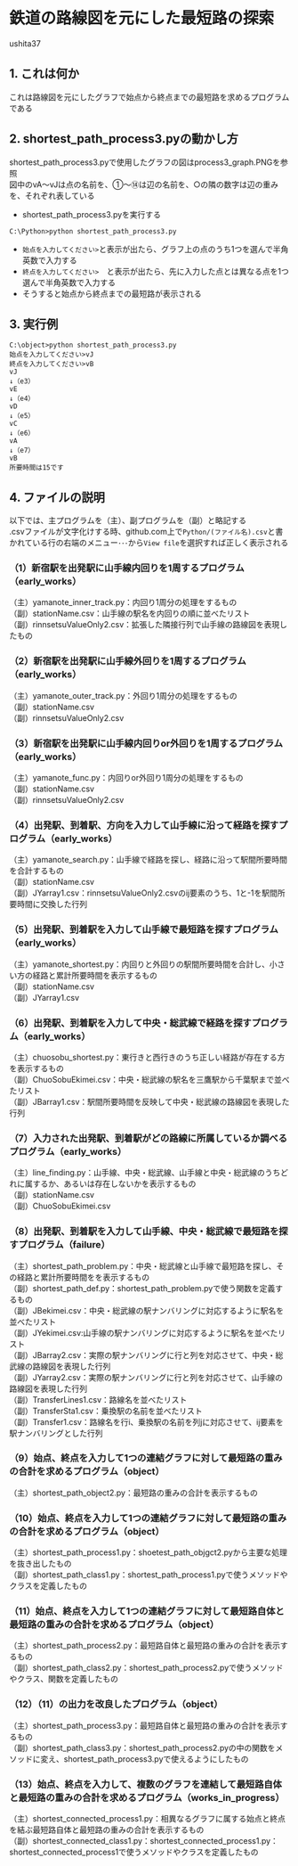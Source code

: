 # 鉄道の路線図を元にした最短路の探索

ushita37  

## 1. これは何か

これは路線図を元にしたグラフで始点から終点までの最短路を求めるプログラムである  

## 2. shortest_path_process3.pyの動かし方
shortest_path_process3.pyで使用したグラフの図はprocess3_graph.PNGを参照  
図中のvA～vJは点の名前を、①～⑭は辺の名前を、○の隣の数字は辺の重みを、それぞれ表している  

- shortest_path_process3.pyを実行する

```
C:\Python>python shortest_path_process3.py 
```
- `始点を入力してください>`と表示が出たら、グラフ上の点のうち1つを選んで半角英数で入力する
- `終点を入力してください>`　と表示が出たら、先に入力した点とは異なる点を1つ選んで半角英数で入力する
- そうすると始点から終点までの最短路が表示される

## 3. 実行例

```
C:\object>python shortest_path_process3.py 
始点を入力してください>vJ
終点を入力してください>vB
vJ
↓（e3）
vE
↓（e4）
vD
↓（e5）
vC
↓（e6）
vA
↓（e7）
vB
所要時間は15です
```



## 4. ファイルの説明

以下では、主プログラムを（主）、副プログラムを（副）と略記する  
.csvファイルが文字化けする時、github.com上で`Python/(ファイル名).csv`と書かれている行の右端のメニュー`･･･`から`View file`を選択すれば正しく表示される  

### （1）新宿駅を出発駅に山手線内回りを1周するプログラム（early_works）

（主）yamanote_inner_track.py：内回り1周分の処理をするもの  
（副）stationName.csv：山手線の駅名を内回りの順に並べたリスト  
（副）rinnsetsuValueOnly2.csv：拡張した隣接行列で山手線の路線図を表現したもの  

### （2）新宿駅を出発駅に山手線外回りを1周するプログラム（early_works）

（主）yamanote_outer_track.py：外回り1周分の処理をするもの  
（副）stationName.csv  
（副）rinnsetsuValueOnly2.csv  

### （3）新宿駅を出発駅に山手線内回りor外回りを1周するプログラム（early_works）

（主）yamanote_func.py：内回りor外回り1周分の処理をするもの  
（副）stationName.csv  
（副）rinnsetsuValueOnly2.csv  

### （4）出発駅、到着駅、方向を入力して山手線に沿って経路を探すプログラム（early_works）

（主）yamanote_search.py：山手線で経路を探し、経路に沿って駅間所要時間を合計するもの  
（副）stationName.csv  
（副）JYarray1.csv：rinnsetsuValueOnly2.csvのij要素のうち、1と-1を駅間所要時間に交換した行列  

### （5）出発駅、到着駅を入力して山手線で最短路を探すプログラム（early_works）

（主）yamanote_shortest.py：内回りと外回りの駅間所要時間を合計し、小さい方の経路と累計所要時間を表示するもの  
（副）stationName.csv  
（副）JYarray1.csv  

### （6）出発駅、到着駅を入力して中央・総武線で経路を探すプログラム（early_works）

（主）chuosobu_shortest.py：東行きと西行きのうち正しい経路が存在する方を表示するもの  
（副）ChuoSobuEkimei.csv：中央・総武線の駅名を三鷹駅から千葉駅まで並べたリスト  
（副）JBarray1.csv：駅間所要時間を反映して中央・総武線の路線図を表現した行列  

### （7）入力された出発駅、到着駅がどの路線に所属しているか調べるプログラム（early_works）

（主）line_finding.py：山手線、中央・総武線、山手線と中央・総武線のうちどれに属するか、あるいは存在しないかを表示するもの  
（副）stationName.csv  
（副）ChuoSobuEkimei.csv  

### （8）出発駅、到着駅を入力して山手線、中央・総武線で最短路を探すプログラム（failure）

（主）shortest_path_problem.py：中央・総武線と山手線で最短路を探し、その経路と累計所要時間をを表示するもの  
（副）shortest_path_def.py：shortest_path_problem.pyで使う関数を定義するもの  
（副）JBekimei.csv：中央・総武線の駅ナンバリングに対応するように駅名を並べたリスト  
（副）JYekimei.csv:山手線の駅ナンバリングに対応するように駅名を並べたリスト  
（副）JBarray2.csv：実際の駅ナンバリングに行と列を対応させて、中央・総武線の路線図を表現した行列  
（副）JYarray2.csv：実際の駅ナンバリングに行と列を対応させて、山手線の路線図を表現した行列  
（副）TransferLines1.csv：路線名を並べたリスト  
（副）TransferSta1.csv：乗換駅の名前を並べたリスト  
（副）Transfer1.csv：路線名を行i、乗換駅の名前を列jに対応させて、ij要素を駅ナンバリングとした行列  

### （9）始点、終点を入力して1つの連結グラフに対して最短路の重みの合計を求めるプログラム（object）

（主）shortest_path_object2.py：最短路の重みの合計を表示するもの  

### （10）始点、終点を入力して1つの連結グラフに対して最短路の重みの合計を求めるプログラム（object）

（主）shortest_path_process1.py：shoetest_path_objgct2.pyから主要な処理を抜き出したもの  
（副）shortest_path_class1.py：shortest_path_process1.pyで使うメソッドやクラスを定義したもの  

### （11）始点、終点を入力して1つの連結グラフに対して最短路自体と最短路の重みの合計を求めるプログラム（object）

（主）shortest_path_process2.py：最短路自体と最短路の重みの合計を表示するもの  
（副）shortest_path_class2.py：shortest_path_process2.pyで使うメソッドやクラス、関数を定義したもの  

### （12）（11）の出力を改良したプログラム（object）
（主）shortest_path_process3.py：最短路自体と最短路の重みの合計を表示するもの  
（副）shortest_path_class3.py：shortest_path_process2.pyの中の関数をメソッドに変え、shortest_path_process3.pyで使えるようにしたもの  

### （13）始点、終点を入力して、複数のグラフを連結して最短路自体と最短路の重みの合計を求めるプログラム（works_in_progress）

（主）shortest_connected_process1.py：相異なるグラフに属する始点と終点を結ぶ最短路自体と最短路の重みの合計を表示するもの  
（副）shortest_connected_class1.py：shortest_connected_process1.py：shortest_connected_process1で使うメソッドやクラスを定義したもの  




